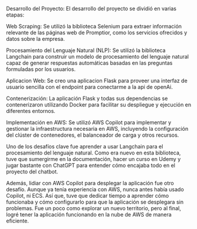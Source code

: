Desarrollo del Proyecto:
El desarrollo del proyecto se dividió en varias etapas:

Web Scraping: Se utilizó la biblioteca Selenium para extraer información relevante de las páginas web de Promptior, como los servicios ofrecidos y datos sobre la empresa.

Procesamiento del Lenguaje Natural (NLP): Se utilizó la biblioteca Langchain para construir un modelo de procesamiento del lenguaje natural capaz de generar respuestas automáticas basadas en las preguntas formuladas por los usuarios.

Aplicacion Web: Se creo una aplicacion Flask para proveer una interfaz de usuario sencilla con el endpoint para conectarme a la api de openAi.

Contenerización: La aplicación Flask y todas sus dependencias se contenerizaron utilizando Docker para facilitar su despliegue y ejecución en diferentes entornos.

Implementación en AWS: Se utilizó AWS Copilot para implementar y gestionar la infraestructura necesaria en AWS, incluyendo la configuración del clúster de contenedores, el balanceador de carga y otros recursos.

Uno de los desafíos clave fue aprender a usar Langchain para el procesamiento del lenguaje natural. Como era nuevo en esta biblioteca, tuve que sumergirme en la documentación, hacer un curso en Udemy y jugar bastante con ChatGPT para entender cómo encajaba todo en el proyecto del chatbot.

Además, lidiar con AWS Copilot para desplegar la aplicación fue otro desafío. Aunque ya tenía experiencia con AWS, nunca antes había usado Copilot, ni ECS. Así que, tuve que dedicar tiempo a aprender cómo funcionaba y cómo configurarlo para que la aplicación se desplegara sin problemas. Fue un poco como explorar un nuevo territorio, pero al final, logré tener la aplicación funcionando en la nube de AWS de manera eficiente.